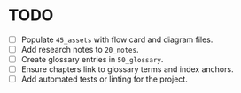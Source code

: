 # TODO

- [ ] Populate `45_assets` with flow card and diagram files.
- [ ] Add research notes to `20_notes`.
- [ ] Create glossary entries in `50_glossary`.
- [ ] Ensure chapters link to glossary terms and index anchors.
- [ ] Add automated tests or linting for the project.

